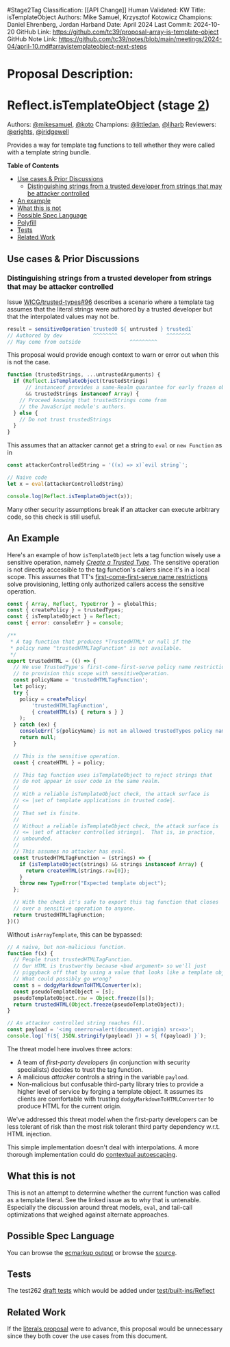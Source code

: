#Stage2Tag
Classification: [[API Change]]
Human Validated: KW
Title: isTemplateObject
Authors: Mike Samuel, Krzysztof Kotowicz
Champions: Daniel Ehrenberg, Jordan Harband
Date: April 2024
Last Commit: 2024-10-20
GitHub Link: https://github.com/tc39/proposal-array-is-template-object
GitHub Note Link: https://github.com/tc39/notes/blob/main/meetings/2024-04/april-10.md#arrayistemplateobject-next-steps

# Proposal Description:
# Reflect.isTemplateObject (stage [2](https://tc39.es/process-document/))

Authors: [@mikesamuel](https://github.com/mikesamuel), [@koto](https://github.com/koto)
Champions: [@littledan](https://github.com/littledan), [@ljharb](https://github.com/ljharb)
Reviewers: [@erights](https://github.com/erights), [@jridgewell](https://github.com/jridgewell)

Provides a way for template tag functions to tell whether they were called with a template string bundle.

**Table of Contents**

* [Use cases & Prior Discussions](#use-cases--prior-discussions)
  + [Distinguishing strings from a trusted developer from strings that may be attacker controlled](#distinguishing-strings-from-a-trusted-developer-from-strings-that-may-be-attacker-controlled)
* [An example](#an-example)
* [What this is not](#what-this-is-not)
* [Possible Spec Language](#possible-spec-language)
* [Polyfill](#polyfill)
* [Tests](#tests)
* [Related Work](#related-work)


## Use cases & Prior Discussions

### Distinguishing strings from a trusted developer from strings that may be attacker controlled

Issue [WICG/trusted-types#96](https://github.com/WICG/trusted-types/issues/96) describes a scenario where a template tag assumes that the literal strings were authored by a trusted developer but that the interpolated values may not be.

```js
result = sensitiveOperation`trusted0 ${ untrusted } trusted1`
// Authored by dev          ^^^^^^^^                ^^^^^^^^
// May come from outside                ^^^^^^^^^
```

This proposal would provide enough context to warn or error out when this is not the case.

```js
function (trustedStrings, ...untrustedArguments) {
  if (Reflect.isTemplateObject(trustedStrings)
      // instanceof provides a same-Realm guarantee for early frozen objects.
      && trustedStrings instanceof Array) {
    // Proceed knowing that trustedStrings come from
    // the JavaScript module's authors.
  } else {
    // Do not trust trustedStrings
  }
}
```

This assumes that an attacker cannot get a string to `eval` or `new Function` as in

```js
const attackerControlledString = '((x) => x)`evil string`';

// Naive code
let x = eval(attackerControlledString)

console.log(Reflect.isTemplateObject(x));
```

Many other security assumptions break if an attacker can execute arbitrary code, so this check is still useful.

## An Example

Here's an example of how `isTemplateObject` lets a tag function wisely use a sensitive operation, namely *[Create a Trusted Type][]*.
The sensitive operation is not directly accessible to the tag function's callers since it's in a local scope.
This assumes that TT's [first-come-first-serve name restrictions][TT-block] solve provisioning, letting only authorized callers access the sensitive operation.

```js
const { Array, Reflect, TypeError } = globalThis;
const { createPolicy } = trustedTypes;
const { isTemplateObject } = Reflect;
const { error: consoleErr } = console;

/**
 * A tag function that produces *TrustedHTML* or null if the
 * policy name "trustedHTMLTagFunction" is not available.
 */
export trustedHTML = (() => {
  // We use TrustedType's first-come-first-serve policy name restrictions
  // to provision this scope with sensitiveOperation.
  const policyName = 'trustedHTMLTagFunction';
  let policy;
  try {
    policy = createPolicy(
        'trustedHTMLTagFunction',
        { createHTML(s) { return s } }
    );
  } catch (ex) {
    consoleErr(`${policyName} is not an allowed trustedTypes policy name`);
    return null;
  }

  // This is the sensitive operation.
  const { createHTML } = policy;

  // This tag function uses isTemplateObject to reject strings that
  // do not appear in user code in the same realm.
  //
  // With a reliable isTemplateObject check, the attack surface is
  // <= |set of template applications in trusted code|.
  //
  // That set is finite.
  //
  // Without a reliable isTemplateObject check, the attack surface is
  // <= |set of attacker controlled strings|.  That is, in practice,
  // unbounded.
  //
  // This assumes no attacker has eval.
  const trustedHTMLTagFunction = (strings) => {
    if (isTemplateObject(strings) && strings instanceof Array) {
      return createHTML(strings.raw[0]);
    }
    throw new TypeError("Expected template object");
  };

  // With the check it's safe to export this tag function that closes
  // over a sensitive operation to anyone.
  return trustedHTMLTagFunction;
})()
```

Without `isArrayTemplate`, this can be bypassed:

```js
// A naive, but non-malicious function.
function f(x) {
  // People trust trustedHTMLTagFunction.
  // Our HTML is trustworthy because <bad argument> so we'll just
  // piggyback off that by using a value that looks like a template object.
  // What could possibly go wrong?
  const s = dodgyMarkdownToHTMLConverter(x);
  const pseudoTemplateObject = [s];
  pseudoTemplateObject.raw = Object.freeze([s]);
  return trustedHTML(Object.freeze(pseudoTemplateObject));
}

// An attacker controlled string reaches f().
const payload = '<img onerror=alert(document.origin) src=x>';
console.log(`f(${ JSON.stringify(payload) }) = ${ f(payload) }`);
```

The threat model here involves three actors:
*  A team of *first-party developers* (in conjunction with security specialists) decides to trust the tag function.
*  A malicious *attacker* controls a string in the variable `payload`.
*  Non-malicious but confusable third-party library tries to provide a higher level of service by forging a template object.
   It assumes its clients are comfortable with trusting `dodgyMarkdownToHTMLConverter` to produce HTML for the current origin.

We've addressed this threat model when the first-party developers can be less tolerant of risk than the most risk tolerant third party dependency w.r.t. HTML injection.

This simple implementation doesn't deal with interpolations.
A more thorough implementation could do [contextual autoescaping][].

## What this is not

This is not an attempt to determine whether the current function was called as a template literal.
See the linked issue as to why that is untenable.  Especially the discussion around threat models, `eval`, and tail-call optimizations that weighed against alternate approaches.

## Possible Spec Language

You can browse the [ecmarkup output](https://tc39.es/proposal-array-is-template-object/) or browse the [source](https://github.com/tc39/proposal-array-is-template-object/blob/master/spec.emu).

<!--
## Polyfill

An es-shim API compatible polyfill available at [![npm](https://img.shields.io/npm/v/is-template-object.svg)](https://www.npmjs.com/package/is-template-object).

A polyfill is available in the [core-js](https://github.com/zloirock/core-js) library. You can find it in the [ECMAScript proposals section](https://github.com/zloirock/core-js#arrayistemplateobject).
-->

## Tests

The test262
[draft tests](https://github.com/tc39/proposal-array-is-template-object/blob/master/test262/test/built-ins/Reflect/is-template-object.js)
which would be added under
[test/built-ins/Reflect](https://github.com/tc39/test262/tree/master/test/built-ins/Reflect)

## Related Work

If the [literals proposal](https://github.com/mikewest/tc39-proposal-literals) were to advance, this proposal would be unnecessary since they both cover the use cases from this document.

[contextual autoescaping]: https://rawgit.com/mikesamuel/sanitized-jquery-templates/trunk/safetemplate.html
[TT-block]: https://w3c.github.io/webappsec-trusted-types/dist/spec/#abstract-opdef-should-trusted-type-policy-creation-be-blocked-by-content-security-policy
[Create a Trusted Type]: https://w3c.github.io/webappsec-trusted-types/dist/spec/#create-a-trusted-type-algorithm
